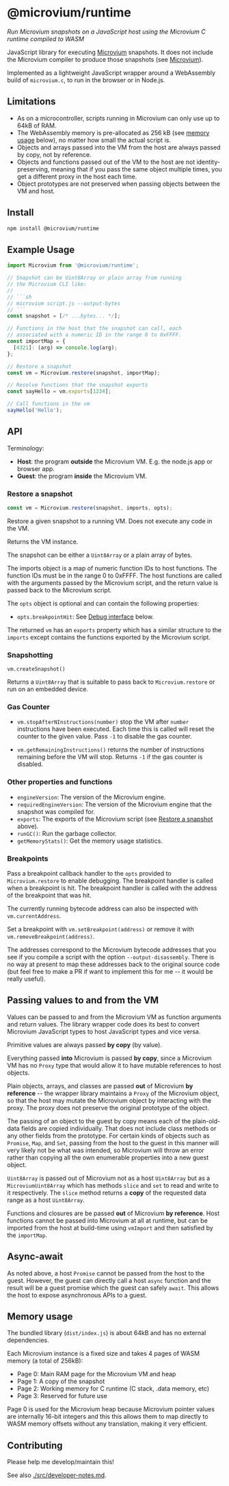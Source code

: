 # @microvium/runtime

*Run Microvium snapshots on a JavaScript host using the Microvium C runtime compiled to WASM*

JavaScript library for executing [Microvium](https://github.com/coder-mike/microvium) snapshots. It does not include the Microvium compiler to produce those snapshots (see [Microvium](https://github.com/coder-mike/microvium)).

Implemented as a lightweight JavaScript wrapper around a WebAssembly build of `microvium.c`, to run in the browser or in Node.js.


## Limitations

- As on a microcontroller, scripts running in Microvium can only use up to 64kB of RAM.
- The WebAssembly memory is pre-allocated as 256 kB (see [memory usage](#memory-usage) below), no matter how small the actual script is.
- Objects and arrays passed into the VM from the host are always passed by copy, not by reference.
- Objects and functions passed out of the VM to the host are not identity-preserving, meaning that if you pass the same object multiple times, you get a different proxy in the host each time.
- Object prototypes are not preserved when passing objects between the VM and host.


## Install

```sh
npm install @microvium/runtime
```

## Example Usage

```js
import Microvium from '@microvium/runtime';

// Snapshot can be Uint8Array or plain array from running
// the Microvium CLI like:
//
// ```sh
// microvium script.js --output-bytes
// ```
const snapshot = [/* ...bytes... */];

// Functions in the host that the snapshot can call, each
// associated with a numeric ID in the range 0 to 0xFFFF.
const importMap = {
  [4321]: (arg) => console.log(arg);
};

// Restore a snapshot
const vm = Microvium.restore(snapshot, importMap);

// Resolve functions that the snapshot exports
const sayHello = vm.exports[1234];

// Call functions in the vm
sayHello('Hello');
```

## API

Terminology:

- **Host**: the program **outside** the Microvium VM. E.g. the node.js app or browser app.
- **Guest**: the program **inside** the Microvium VM.

### Restore a snapshot

```js
const vm = Microvium.restore(snapshot, imports, opts);
```

Restore a given snapshot to a running VM. Does not execute any code in the VM.

Returns the VM instance.

The snapshot can be either a `Uint8Array` or a plain array of bytes.

The imports object is a map of numeric function IDs to host functions. The function IDs must be in the range 0 to 0xFFFF. The host functions are called with the arguments passed by the Microvium script, and the return value is passed back to the Microvium script.

The `opts` object is optional and can contain the following properties:

- `opts.breakpointHit`: See [Debug interface](#debug-interface) below.

The returned `vm` has an `exports` property which has a similar structure to the `imports` except contains the functions exported by the Microvium script.

### Snapshotting

```
vm.createSnapshot()
```

Returns a `Uint8Array` that is suitable to pass back to `Microvium.restore` or run on an embedded device.


### Gas Counter

- `vm.stopAfterNInstructions(number)` stop the VM after `number` instructions have been executed. Each time this is called will reset the counter to the given value. Pass `-1` to disable the gas counter.

- `vm.getRemainingInstructions()` returns the number of instructions remaining before the VM will stop. Returns `-1` if the gas counter is disabled.


### Other properties and functions

- `engineVersion`: The version of the Microvium engine.
- `requiredEngineVersion`: The version of the Microvium engine that the snapshot was compiled for.
- `exports`: The exports of the Microvium script (see [Restore a snapshot](#restore-a-snapshot) above).
- `runGC()`: Run the garbage collector.
- `getMemoryStats()`: Get the memory usage statistics.


### Breakpoints

Pass a breakpoint callback handler to the `opts` provided to `Microvium.restore` to enable debugging. The breakpoint handler is called when a breakpoint is hit. The breakpoint handler is called with the address of the breakpoint that was hit.

The currently running bytecode address can also be inspected with `vm.currentAddress`.

Set a breakpoint with `vm.setBreakpoint(address)` or remove it with `vm.removeBreakpoint(address)`.

The addresses correspond to the Microvium bytecode addresses that you see if you compile a script with the option `--output-disassembly`. There is no way at present to map these addresses back to the original source code (but feel free to make a PR if want to implement this for me -- it would be really useful).


## Passing values to and from the VM

Values can be passed to and from the Microvium VM as function arguments and return values. The library wrapper code does its best to convert Microvium JavaScript types to host JavaScript types and vice versa.

Primitive values are always passed **by copy** (by value).

Everything passed **into** Microvium is passed **by copy**, since a Microvium VM has no `Proxy` type that would allow it to have mutable references to host objects.

Plain objects, arrays, and classes are passed **out** of Microvium **by reference** -- the wrapper library maintains a `Proxy` of the Microvium object, so that the host may mutate the Microvium object by interacting with the proxy. The proxy does not preserve the original prototype of the object.

The passing of an object to the guest by copy means each of the plain-old-data fields are copied individually. That does not include class methods or any other fields from the prototype. For certain kinds of objects such as `Promise`, `Map`, and `Set`, passing from the host to the guest in this manner will very likely not be what was intended, so Microvium will throw an error rather than copying all the own enumerable properties into a new guest object.

`Uint8Array` is passed out of Microvium not as a host `Uint8Array` but as a `MicroviumUint8Array` which has methods `slice` and `set` to read and write to it respectively. The `slice` method returns a **copy** of the requested data range as a host `Uint8Array`.

Functions and closures are be passed **out** of Microvium **by reference**. Host functions cannot be passed into Microvium at all at runtime, but can be imported from the host at build-time using `vmImport` and then satisfied by the `importMap`.


## Async-await

As noted above, a host `Promise` cannot be passed from the host to the guest. However, the guest can directly call a host `async` function and the result will be a guest promise which the guest can safely `await`. This allows the host to expose asynchronous APIs to a guest.


## Memory usage

The bundled library (`dist/index.js`) is about 64kB and has no external dependencies.

Each Microvium instance is a fixed size and takes 4 pages of WASM memory (a total of 256kB):

  - Page 0: Main RAM page for the Microvium VM and heap
  - Page 1: A copy of the snapshot
  - Page 2: Working memory for C runtime (C stack, .data memory, etc)
  - Page 3: Reserved for future use

Page 0 is used for the Microvium heap because Microvium pointer values are internally 16-bit integers and this this allows them to map directly to WASM memory offsets without any translation, making it very efficient.


## Contributing

Please help me develop/maintain this!

See also [./src/developer-notes.md](src/developer-notes.md).